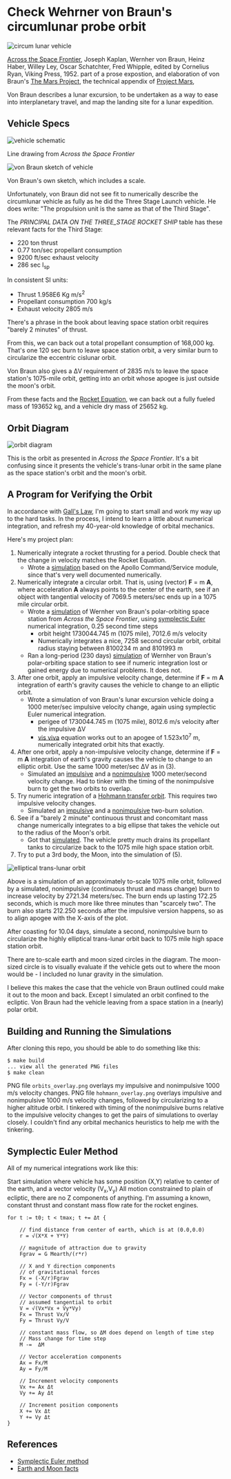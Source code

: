# Check Wehrner von Braun's circumlunar probe orbit

![circum lunar vehicle](lunar_probe_bw.png)

[Across the Space Frontier](https://space.nss.org/book-review-across-the-space-frontier/),
Joseph Kaplan, Wernher von Braun, Heinz Haber, Willey Ley, Oscar Schatchter, Fred Whipple,
edited by Cornelius Ryan, Viking Press, 1952.
part of a prose expostion,
and elaboration of von Braun's [The Mars Project](https://en.wikipedia.org/wiki/The_Mars_Project),
the technical appendix of [Project Mars](https://en.wikipedia.org/wiki/Project_Mars:_A_Technical_Tale),

Von Braun describes a lunar excursion,
to be undertaken as a way to ease into interplanetary travel,
and map the landing site for a lunar expedition.

## Vehicle Specs

![vehicle schematic](lunar_orbiter_35.png)

Line drawing from _Across the Space Frontier_

![von Braun sketch of vehicle](braun650.jpg)

Von Braun's own sketch, which includes a scale.

Unfortunately, von Braun did not see fit to numerically describe
the circumlunar vehicle as fully as he did the Three Stage Launch vehicle.
He does write:
"The propulsion unit is the same as that of the Third Stage".

The _PRINCIPAL DATA ON THE THREE_STAGE ROCKET SHIP_ table has these
relevant facts for the Third Stage:

* 220 ton thrust
* 0.77 ton/sec propellant consumption
* 9200 ft/sec exhaust velocity
* 286 sec I<sub>sp</sub>

In consistent SI units:

* Thrust 1.958E6 Kg m/s<sup>2</sup>
* Propellant consumption 700 kg/s
* Exhaust velocity 2805 m/s

There's a phrase in the book about leaving space station orbit requires "barely 2 minutes" of thrust.

From this, we can back out a total propellant consumption of 168,000 kg.
That's one 120 sec burn
to leave space station orbit, a very similar burn to circularize the eccentric
cislunar orbit.

Von Braun also gives a &#916;V requirement of 2835 m/s
to leave the space station's 1075-mile orbit,
getting into an orbit whose apogee is just outside the moon's orbit.

From these facts and the [Rocket Equation](),
we can back out a fully fueled mass of 193652 kg,
and a vehicle dry mass of 25652 kg.

## Orbit Diagram

![orbit diagram](circum_lunar_orbit.png)

This is the orbit as presented in _Across the Space Frontier_.
It's a bit confusing since it presents the vehicle's trans-lunar orbit
in the same plane as the space station's orbit and the moon's orbit.

## A Program for Verifying the Orbit

In accordance with [Gall's Law](http://principles-wiki.net/principles:gall_s_law),
I'm going to start small and work my way up to the hard tasks.
In the process, I intend to learn a little about numerical integration,
and refresh my 40-year-old knowledge of orbital mechanics.

Here's my project plan:

1. Numerically integrate a rocket thrusting for a period.
Double check that the change in velocity matches the Rocket Equation.
   * Wrote a [simulation](csm.go) based on the Apollo Command/Service module,
   since that's very well documented numerically.
2. Numerically integrate a circular orbit. That is,
using (vector) **F** = m **A**, where acceleration **A**
always points to the center of the earth, see if an object with
tangential velocity of 7069.5 meters/sec ends up in a 1075 mile circular orbit.
   * Wrote a [simulation](ss.go) of Wernher von Braun's polar-orbiting
   space station from _Across the Space Frontier_, using [symplectic Euler](https://en.wikipedia.org/wiki/Semi-implicit_Euler_method)
   numerical integration, 0.25 second time steps
     * orbit height 1730044.745 m (1075 mile), 7012.6 m/s velocity
     * Numerically integrates a nice, 7258 second circular orbit,
       orbital radius staying between 8100234 m and 8101993 m
   * Ran a long-period (230 days) [simulation](long_period1.go) of Wernher von Braun's polar-orbiting
     space station to see if numeric integration lost or gained energy due to
     numerical problems. It does not.
3. After one orbit, apply an impulsive velocity change,
determine if **F** = m **A** integration of earth's gravity
causes the vehicle to change to an elliptic orbit.
   * Wrote a simulation of von Braun's lunar excursion vehicle
   doing a 1000 meter/sec impulsive velocity change, again using symplectic Euler
   numerical integration.
     * perigee of 1730044.745 m (1075 mile), 8012.6 m/s velocity after the impulsive &#916;V
     * [vis viva](https://en.wikipedia.org/wiki/Vis-viva_equation) equation works out to an apogee of 1.523x10<sup>7</sup> m,
       numerically integrated orbit hits that exactly.
4. After one orbit, apply a non-impulsive velocity change,
determine if **F** = m **A** integration of earth's gravity
causes the vehicle to change to an elliptic orbit.
Use the same 1000 meter/sec &#916;V as in (3).
   * Simulated an [impulsive](impulse1.go) and a [nonimpulsive](nonimpulsive1.go) 1000 meter/second velocity change.
     Had to tinker with the timing of the nonimpulsive burn to get the two orbits to overlap.
5. Try numeric integration of a [Hohmann transfer orbit]().
This requires two impulsive velocity changes.
   * Simulated an [impulsive](impulse2.go) and a [nonimpulsive](nonimpulsive2.go) two-burn solution.
6. See if a "barely 2 minute" continuous thrust and concomitant mass change
numerically integrates to a big ellipse that takes the vehicle
out to the radius of the Moon's orbit.
   * Got that [simulated](circularize.go). The vehicle pretty much drains its
     propellant tanks to circularize back to the 1075 mile high space station orbit.
7. Try to put a 3rd body, the Moon, into the simulation of (5).

![elliptical trans-lunar orbit](translunar_orbit.png)

Above is a simulation of an approximately to-scale 1075 mile orbit,
followed by a simulated, nonimpulsive (continuous thrust and mass change) burn
to increase velocity by 2721.34 meters/sec.
The burn ends up lasting 172.25 seconds,
which is much more like three minutes than "scarcely two".
The burn also starts 212.250 seconds after the impulsive version happens,
so as to align apogee with the X-axis of the plot.

After coasting for 10.04 days, simulate a second, nonimpulsive burn to circularize
the highly elliptical trans-lunar orbit back to 1075 mile high space station orbit.

There are to-scale earth and moon sized circles in the diagram.
The moon-sized circle is to visually evaluate if the vehicle gets out to where
the moon would be - I included no lunar gravity in the simulation.

I believe this makes the case that the vehicle von Braun outlined could
make it out to the moon and back.
Except I simulated an orbit confined to the ecliptic.
Von Braun had the vehicle leaving from a space station in a (nearly) polar orbit.

## Building and Running the Simulations

After cloning this repo, you should be able to do something like this:

```
$ make build
... view all the generated PNG files
$ make clean
```

PNG file `orbits_overlay.png` overlays my impulsive and nonimpulsive 1000 m/s
velocity changes.
PNG file `hohmann_overlay.png` overlays  impulsive and nonimpulsive 1000 m/s
velocity changes, followed by circularizing to a higher altitude orbit.
I tinkered with timing of the nonimpulsive burns relative to the impulsive
velocity changes to get the pairs of simulations to overlay closely.
I couldn't find any orbital mechanics heuristics to help me with the tinkering.

## Symplectic Euler Method

All of my numerical integrations work like this:

Start simulation where vehicle has some position (X,Y) relative
to center of the earth, and a vector velocity (V<sub>x</sub>,V<sub>y</sub>)
All motion constrained to plain of ecliptic, there are no Z components of anything.
I'm assuming a known, constant thrust and constant mass flow rate for the
rocket engines.

```
for t := t0; t < tmax; t += Δt {

    // find distance from center of earth, which is at (0.0,0.0)
    r = √(X*X + Y*Y)

    // magnitude of attraction due to gravity
    Fgrav = G Mearth/(r*r)

    // X and Y direction components
    // of gravitational forces
    Fx = (-X/r)Fgrav
    Fy = (-Y/r)Fgrav

    // Vector components of thrust
    // assumed tangential to orbit
    V = √(Vx*Vx + Vy*Vy)
    Fx = Thrust Vx/V
    Fy = Thrust Vy/V

    // constant mass flow, so ΔM does depend on length of time step
    // Mass change for time step
    M -=  ΔM

    // Vector acceleration components
    Ax = Fx/M
    Ay = Fy/M

    // Increment velocity components
    Vx += Ax Δt
    Vy += Ay Δt

    // Increment position components
    X += Vx Δt
    Y += Vy Δt
}
```

## References

* [Symplectic Euler method](https://www.mgaillard.fr/2021/07/11/euler-integration.html)
* [Earth and Moon facts](https://nssdc.gsfc.nasa.gov/planetary/factsheet/moonfact.html)

